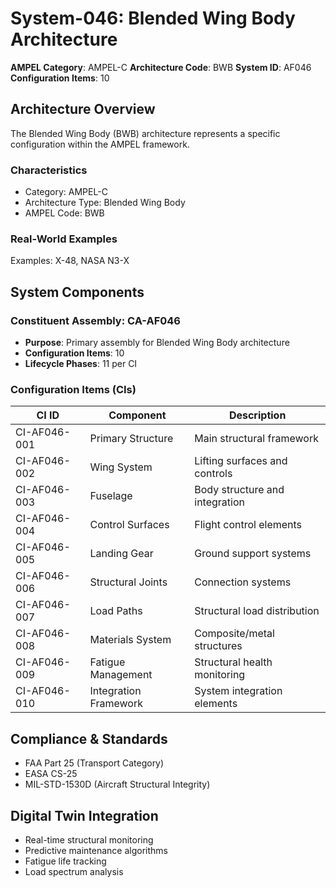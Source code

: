 # System-046: Blended Wing Body Architecture

**AMPEL Category**: AMPEL-C
**Architecture Code**: BWB
**System ID**: AF046
**Configuration Items**: 10

## Architecture Overview

The Blended Wing Body (BWB) architecture represents a specific configuration within the AMPEL framework.

### Characteristics
- Category: AMPEL-C
- Architecture Type: Blended Wing Body
- AMPEL Code: BWB

### Real-World Examples
Examples: X-48, NASA N3-X

## System Components

### Constituent Assembly: CA-AF046
- **Purpose**: Primary assembly for Blended Wing Body architecture
- **Configuration Items**: 10
- **Lifecycle Phases**: 11 per CI

### Configuration Items (CIs)

| CI ID | Component | Description |
|-------|-----------|-------------|
| CI-AF046-001 | Primary Structure | Main structural framework |
| CI-AF046-002 | Wing System | Lifting surfaces and controls |
| CI-AF046-003 | Fuselage | Body structure and integration |
| CI-AF046-004 | Control Surfaces | Flight control elements |
| CI-AF046-005 | Landing Gear | Ground support systems |
| CI-AF046-006 | Structural Joints | Connection systems |
| CI-AF046-007 | Load Paths | Structural load distribution |
| CI-AF046-008 | Materials System | Composite/metal structures |
| CI-AF046-009 | Fatigue Management | Structural health monitoring |
| CI-AF046-010 | Integration Framework | System integration elements |

## Compliance & Standards
- FAA Part 25 (Transport Category)
- EASA CS-25
- MIL-STD-1530D (Aircraft Structural Integrity)

## Digital Twin Integration
- Real-time structural monitoring
- Predictive maintenance algorithms
- Fatigue life tracking
- Load spectrum analysis
